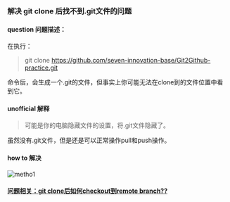 
### 解决  git clone 后找不到.git文件的问题

#### question 问题描述：
在执行：

> git clone https://github.com/seven-innovation-base/Git2Github-practice.git 
    
命令后，会生成一个.git的文件，但事实上你可能无法在clone到的文件位置中看到它。

#### unofficial 解释

>  可能是你的电脑隐藏文件的设置，将.git文件隐藏了。

虽然没有.git文件，但是还是可以正常操作pull和push操作。

#### how to 解决

![metho1](imgrepo/metho1.png)

#### [问题相关：git clone后如何checkout到remote branch??](https://shansan.top/categories/Git/)
